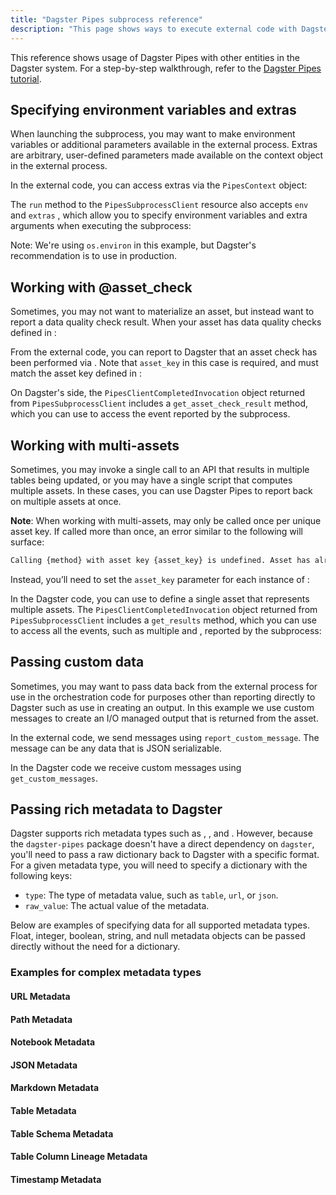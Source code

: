 ```yaml
---
title: "Dagster Pipes subprocess reference"
description: "This page shows ways to execute external code with Dagster Pipes with different entities in the Dagster system."
---
```


This reference shows usage of Dagster Pipes with other entities in the Dagster system. For a step-by-step walkthrough, refer to the [Dagster Pipes tutorial](index.md).

## Specifying environment variables and extras

When launching the subprocess, you may want to make environment variables or additional parameters available in the external process. Extras are arbitrary, user-defined parameters made available on the context object in the external process.

<Tabs>
<TabItem value="External code in external_code.py">

In the external code, you can access extras via the `PipesContext` object:

<CodeExample path="docs_snippets/docs_snippets/guides/dagster/dagster_pipes/subprocess/with_extras_env/external_code.py" lineStart="3" />

</TabItem>
<TabItem value="Dagster code in dagster_code.py">

The `run` method to the `PipesSubprocessClient` resource also accepts `env` and `extras` , which allow you to specify environment variables and extra arguments when executing the subprocess:

Note: We're using `os.environ` in this example, but Dagster's recommendation is to use <PyObject section="resources" module="dagster" object="EnvVar" /> in production.

<CodeExample path="docs_snippets/docs_snippets/guides/dagster/dagster_pipes/subprocess/with_extras_env/dagster_code.py" />

</TabItem>
</Tabs>

## Working with @asset_check

Sometimes, you may not want to materialize an asset, but instead want to report a data quality check result. When your asset has data quality checks defined in <PyObject section="asset-checks" module="dagster" object="asset_check" decorator />:

<Tabs>

<TabItem value="External code in external_code.py">

From the external code, you can report to Dagster that an asset check has been performed via <PyObject section="libraries" module="dagster_pipes" object="PipesContext" method="report_asset_check" />. Note that `asset_key` in this case is required, and must match the asset key defined in <PyObject section="asset-checks" module="dagster" object="asset_check" decorator />:

<CodeExample path="docs_snippets/docs_snippets/guides/dagster/dagster_pipes/subprocess/with_asset_check/external_code.py" />

</TabItem>
<TabItem value="Dagster code in dagster_code.py">

On Dagster's side, the `PipesClientCompletedInvocation` object returned from `PipesSubprocessClient` includes a `get_asset_check_result` method, which you can use to access the <PyObject section="asset-checks" module="dagster" object="AssetCheckResult" /> event reported by the subprocess.

<CodeExample path="docs_snippets/docs_snippets/guides/dagster/dagster_pipes/subprocess/with_asset_check/dagster_code.py" />

</TabItem>
</Tabs>

## Working with multi-assets

Sometimes, you may invoke a single call to an API that results in multiple tables being updated, or you may have a single script that computes multiple assets. In these cases, you can use Dagster Pipes to report back on multiple assets at once.

<Tabs>

<TabItem value="External code in external_code.py">

**Note**: When working with multi-assets, <PyObject section="libraries" module="dagster_pipes" object="PipesContext" method="report_asset_materialization" /> may only be called once per unique asset key. If called more than once, an error similar to the following will surface:

```bash
Calling {method} with asset key {asset_key} is undefined. Asset has already been materialized, so no additional data can be reported for it
```

Instead, you’ll need to set the `asset_key` parameter for each instance of <PyObject module="dagster_pipes" section="libraries" object="PipesContext" method="report_asset_materialization" />:

<CodeExample path="docs_snippets/docs_snippets/guides/dagster/dagster_pipes/subprocess/with_multi_asset/external_code.py" />

</TabItem>

<TabItem value="Dagster code in dagster_code.py">

In the Dagster code, you can use <PyObject section="assets" module="dagster" object="multi_asset" decorator /> to define a single asset that represents multiple assets. The `PipesClientCompletedInvocation` object returned from `PipesSubprocessClient` includes a `get_results` method, which you can use to access all the events, such as multiple <PyObject section="ops" module="dagster" object="AssetMaterialization" pluralize /> and <PyObject section="asset-checks" module="dagster" object="AssetCheckResult" pluralize />, reported by the subprocess:

<CodeExample path="docs_snippets/docs_snippets/guides/dagster/dagster_pipes/subprocess/with_multi_asset/dagster_code.py" />

</TabItem>
</Tabs>

## Passing custom data

Sometimes, you may want to pass data back from the external process for use in the orchestration code for purposes other than reporting directly to Dagster such as use in creating an output. In this example we use custom messages to create an I/O managed output that is returned from the asset.

<Tabs>
<TabItem value="External code in external_code.py">

In the external code, we send messages using `report_custom_message`. The message can be any data that is JSON serializable.

<CodeExample path="docs_snippets/docs_snippets/guides/dagster/dagster_pipes/subprocess/custom_messages/external_code.py" />

</TabItem>
<TabItem value="Dagster code in dagster_code.py">

In the Dagster code we receive custom messages using `get_custom_messages`.

<CodeExample path="docs_snippets/docs_snippets/guides/dagster/dagster_pipes/subprocess/custom_messages/dagster_code.py" />

</TabItem>
</Tabs>

## Passing rich metadata to Dagster

Dagster supports rich metadata types such as <PyObject section="metadata" module="dagster" object="TableMetadataValue"/>, <PyObject section="metadata" module="dagster" object="UrlMetadataValue"/>, and <PyObject section="metadata" module="dagster" object="JsonMetadataValue"/>. However, because the `dagster-pipes` package doesn't have a direct dependency on `dagster`, you'll need to pass a raw dictionary back to Dagster with a specific format. For a given metadata type, you will need to specify a dictionary with the following keys:

- `type`: The type of metadata value, such as `table`, `url`, or `json`.
- `raw_value`: The actual value of the metadata.

Below are examples of specifying data for all supported metadata types. Float, integer, boolean, string, and null metadata objects can be passed directly without the need for a dictionary.

### Examples for complex metadata types

#### URL Metadata

<CodeExample path="docs_snippets/docs_snippets/guides/dagster/dagster_pipes/subprocess/rich_metadata/url_metadata.py" />

#### Path Metadata

<CodeExample path="docs_snippets/docs_snippets/guides/dagster/dagster_pipes/subprocess/rich_metadata/path_metadata.py" />

#### Notebook Metadata

<CodeExample path="docs_snippets/docs_snippets/guides/dagster/dagster_pipes/subprocess/rich_metadata/notebook_metadata.py" />

#### JSON Metadata

<CodeExample path="docs_snippets/docs_snippets/guides/dagster/dagster_pipes/subprocess/rich_metadata/json_metadata.py" />

#### Markdown Metadata

<CodeExample path="docs_snippets/docs_snippets/guides/dagster/dagster_pipes/subprocess/rich_metadata/markdown_metadata.py" />

#### Table Metadata

<CodeExample path="docs_snippets/docs_snippets/guides/dagster/dagster_pipes/subprocess/rich_metadata/table_metadata.py" />

#### Table Schema Metadata

<CodeExample path="docs_snippets/docs_snippets/guides/dagster/dagster_pipes/subprocess/rich_metadata/table_schema_metadata.py" />

#### Table Column Lineage Metadata

<CodeExample path="docs_snippets/docs_snippets/guides/dagster/dagster_pipes/subprocess/rich_metadata/table_column_lineage.py" startAfter="start_table_column_lineage" endBefore="end_table_column_lineage" />

#### Timestamp Metadata

<CodeExample path="docs_snippets/docs_snippets/guides/dagster/dagster_pipes/subprocess/rich_metadata/timestamp_metadata.py" startAfter="start_timestamp" endBefore="end_timestamp" />

